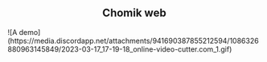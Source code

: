 <div align="center">
  <h2>Chomik web</h2>
</div>
![A demo](https://media.discordapp.net/attachments/941690387855212594/1086326880963145849/2023-03-17_17-19-18_online-video-cutter.com_1.gif)

